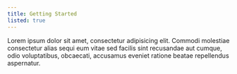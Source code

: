 ```yaml
---
title: Getting Started
listed: true
---
```


Lorem ipsum dolor sit amet, consectetur adipisicing elit. Commodi molestiae consectetur alias sequi eum vitae sed facilis sint recusandae aut cumque, odio voluptatibus, obcaecati, accusamus eveniet ratione beatae repellendus aspernatur.